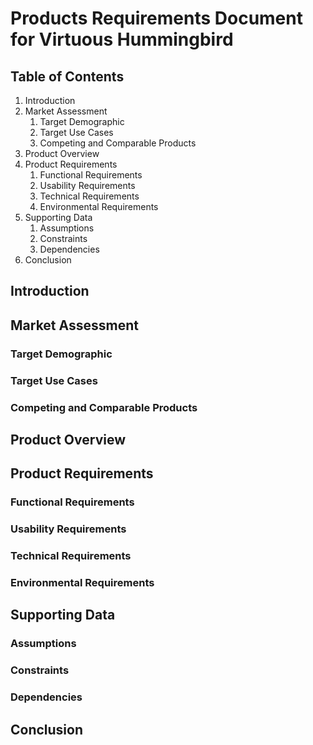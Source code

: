 # Products Requirements Document for Virtuous Hummingbird

## Table of Contents
1. Introduction
2. Market Assessment
    1. Target Demographic
    2. Target Use Cases
    3. Competing and Comparable Products
3. Product Overview
4. Product Requirements
    1. Functional Requirements
    2. Usability Requirements
    3. Technical Requirements
    4. Environmental Requirements    
5. Supporting Data
    1. Assumptions
    2. Constraints
    3. Dependencies
6. Conclusion

## Introduction
## Market Assessment
### Target Demographic
### Target Use Cases
### Competing and Comparable Products
## Product Overview
## Product Requirements
### Functional Requirements
### Usability Requirements
### Technical Requirements
### Environmental Requirements    
## Supporting Data
### Assumptions
### Constraints
### Dependencies
## Conclusion
